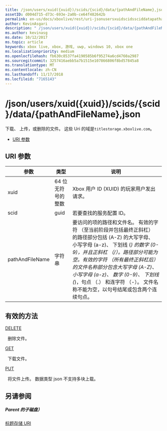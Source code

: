 ```yaml
---
title: /json/users/xuid({xuid})/scids/{scid}/data/{pathAndFileName},json
assetID: d004d715-d73c-693e-2a0b-ce64f482642b
permalink: en-us/docs/xboxlive/rest/uri-jsonusersxuidscidssciddatapathandfilenametype.html
author: KevinAsgari
description: " /json/users/xuid({xuid})/scids/{scid}/data/{pathAndFileName},json"
ms.author: kevinasg
ms.date: 10/12/2017
ms.topic: article
keywords: xbox live, xbox, 游戏, uwp, windows 10, xbox one
ms.localizationpriority: medium
ms.openlocfilehash: fb630c8537fa4190585b6f95274a6cd4760a2987
ms.sourcegitcommit: 3257416aebb5a7b1515e107866806f8bd57845a8
ms.translationtype: MT
ms.contentlocale: zh-CN
ms.lasthandoff: 11/17/2018
ms.locfileid: "7165143"
---
```

# <a name="jsonusersxuidxuidscidssciddatapathandfilenamejson"></a>/json/users/xuid({xuid})/scids/{scid}/data/{pathAndFileName},json
下载、 上传，或删除的文件。 这些 Uri 的域是`titlestorage.xboxlive.com`。
 
  * [URI 参数](#ID4EV)
 
<a id="ID4EV"></a>

 
## <a name="uri-parameters"></a>URI 参数
 
| 参数| 类型| 说明| 
| --- | --- | --- | 
| xuid| 64 位无符号的整数| Xbox 用户 ID (XUID) 的玩家用户发出请求。| 
| scid| guid| 若要查找的服务配置 ID。| 
| pathAndFileName| 字符串| 要访问的项的路径和文件名。 有效的字符 （至当前阶段并包括最终正斜杠） 的路径部分包括 (A-Z) 的大写字母、 小写字母 (a-z)、 下划线 (_) 的数字 (0-9)，并且正斜杠 （/）。路径部分可能为空。有效的字符 （所有最终正斜杠后） 的文件名称部分包含大写字母 (A-Z)、 小写字母 (a-z)、 数字 (0-9)、 下划线 (_)，句点 （.） 和连字符 （-）。 文件名称不能为空，以句号结尾或包含两个连续句点。| 
  
<a id="ID4EFC"></a>

 
## <a name="valid-methods"></a>有效的方法

[DELETE](uri-jsonusersxuidscidssciddatapathandfilenametype-delete.md)

&nbsp;&nbsp;删除文件。 

[GET](uri-jsonusersxuidscidssciddatapathandfilenametype-get.md)

&nbsp;&nbsp;下载文件。

[PUT](uri-jsonusersxuidscidssciddatapathandfilenametype-put.md)

&nbsp;&nbsp;将文件上传。 数据类型 json 不支持多块上载。 
 
<a id="ID4EVC"></a>

 
## <a name="see-also"></a>另请参阅
 
<a id="ID4EXC"></a>

 
##### <a name="parent"></a>Parent 的子磁盘） 

[标题存储 URI](atoc-reference-storagev2.md)

   